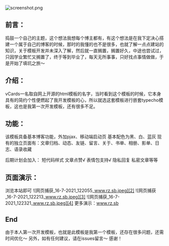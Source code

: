 ![screenshot.png][1]
## 前言：
捣鼓一个自己的主题，这个想法我想每个博主都有，有这个想法是在我下定决心搭建一个属于自己的博客的时候，那时的我懂的也不是很多，也就了解一点点建站的知识，关于模板开发并未深入了解，然后就一直搁置，搁置好久，中途也尝试过，只因学业繁忙又搁置了，终于等到毕业了，每天无所事事，只好找点事情做做，于是开始了填坑之旅～

## 介绍：
vCards一名取自网上开源的html模板的名字，当时看到这个模板的时候，它本身具有的简约个性便燃起了我开发模板的心，所以就选这套模板进行嵌套typecho模板，这也是我第一次开发模板，还有很多不足。

## 功能：
该模板具备基本博客功能，外加pjax、移动端启动页
基本配色为黑、白、蓝灰
现有的独立页面有：文章归档、动态、友链、留言、关于、书单、相册、影单、日志、语录收藏

后期计划会加入：
短代码样式
文章点赞√
表情包支持√
隐私回复
私密文章等等

## 页面演示：
浏览本站即可
![网页捕获_16-7-2021_122055_www.rz.sb.jpeg][2]
![网页捕获_16-7-2021_122213_www.rz.sb.jpeg][3]
![网页捕获_16-7-2021_122321_www.rz.sb.jpeg][4]
更多演示：www.rz.sb

## End
由于本人第一次开发模板，也就是此模板是我第一个模板，还存在很多问题，还需时间优化～
另外，如有任何建议，请在issues留言～
感谢！


  [1]: https://cdn.jsdelivr.net/gh/irozhi/irils-imgs/usr/uploads/2021/07/2342695856.png
  [2]: https://cdn.jsdelivr.net/gh/irozhi/irils-imgs/usr/uploads/2021/07/1481835310.jpeg
  [3]: https://cdn.jsdelivr.net/gh/irozhi/irils-imgs/usr/uploads/2021/07/2944046976.jpeg
  [4]: https://cdn.jsdelivr.net/gh/irozhi/irils-imgs/usr/uploads/2021/07/1717459389.jpeg
